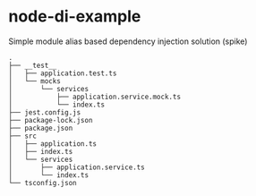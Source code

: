 # node-di-example
Simple module alias based dependency injection solution (spike)
```
.
├── __test__
│   ├── application.test.ts
│   └── mocks
│       └── services
│           ├── application.service.mock.ts
│           └── index.ts
├── jest.config.js
├── package-lock.json
├── package.json
├── src
│   ├── application.ts
│   ├── index.ts
│   └── services
│       ├── application.service.ts
│       └── index.ts
└── tsconfig.json
```
